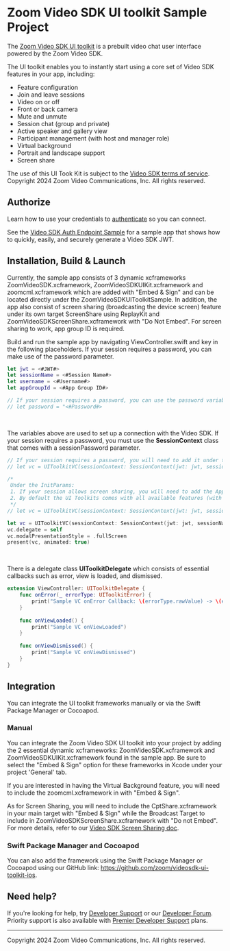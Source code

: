 # Zoom Video SDK UI toolkit Sample Project 

The [Zoom Video SDK UI toolkit](https://developers.zoom.us/docs/video-sdk/ios/ui-kit/) is a prebuilt video chat user interface powered by the Zoom Video SDK.

The UI toolkit enables you to instantly start using a core set of Video SDK features in your app, including:
- Feature configuration
- Join and leave sessions
- Video on or off
- Front or back camera
- Mute and unmute
- Session chat (group and private)
- Active speaker and gallery view
- Participant management (with host and manager role)
- Virtual background
- Portrait and landscape support
- Screen share

The use of this UI Took Kit is subject to the [Video SDK terms of service](https://explore.zoom.us/en/video-sdk-terms/). Copyright 2024 Zoom Video Communications, Inc. All rights reserved.

## Authorize

Learn how to use your credentials to [authenticate](https://developers.zoom.us/docs/video-sdk/auth/#generate-a-video-sdk-jwt) so you can connect.

See the [Video SDK Auth Endpoint Sample](https://github.com/zoom/videosdk-sample-signature-node.js) for a sample app that shows how to quickly, easily, and securely generate a Video SDK JWT.

## Installation, Build & Launch

Currently, the sample app consists of 3 dynamic xcframeworks ZoomVideoSDK.xcframework,  ZoomVideoSDKUIKit.xcframework and zoomcml.xcframework which are added with "Embed & Sign" and can be located directly under the ZoomVideoSDKUIToolkitSample. In addition, the app also consist of screen sharing (broadcasting the device screen) feature under its own target ScreenShare using ReplayKit and ZoomVideoSDKScreenShare.xcframework with "Do Not Embed". For screen sharing to work, app group ID is required.

Build and run the sample app by navigating ViewController.swift and key in the following placeholders. If your session requires a password, you can make use of the password parameter.

```Swift
let jwt = <#JWT#>
let sessionName = <#Session Name#>
let username = <#Username#>
let appGroupId = <#App Group ID#>

// If your session requires a password, you can use the password variable here as well.
// let password = "<#Password#>
```

<br>

The variables above are used to set up a connection with the Video SDK. If your session requires a password, you must use the **SessionContext** class that comes with a sessionPassword parameter.

```Swift
// If your session requires a password, you will need to add it under the sessionPassword parameter under SessionContext.
// let vc = UIToolkitVC(sessionContext: SessionContext(jwt: jwt, sessionName: sessionName, sessionPassword: password, username: username))

/*
 Under the InitParams:
 1. If your session allows screen sharing, you will need to add the App Group ID parameter,
 2. By default the UI Toolkits comes with all available features (with some features require additional license). If you will like to only use some of these features, you will need to add the features you want under the features parameter.
 */
// let vc = UIToolkitVC(sessionContext: SessionContext(jwt: jwt, sessionName: sessionName, username: username), initParams: InitParams(appGroupId: appGroupId, features: [.Audio, .Video, .Users]))

let vc = UIToolkitVC(sessionContext: SessionContext(jwt: jwt, sessionName: sessionName, username: username))
vc.delegate = self
vc.modalPresentationStyle = .fullScreen
present(vc, animated: true)
```

<br>

There is a delegate class **UIToolkitDelegate** which consists of essential callbacks such as error, view is loaded, and dismissed.

```Swift
extension ViewController: UIToolkitDelegate {
    func onError(_ errorType: UIToolkitError) {
        print("Sample VC onError Callback: \(errorType.rawValue) -> \(errorType.description)")
    }
    
    func onViewLoaded() {
        print("Sample VC onViewLoaded")
    }
    
    func onViewDismissed() {
        print("Sample VC onViewDismissed")
    }
}
```

## Integration

You can integrate the UI toolkit frameworks manually or via the Swift Package Manager or Cocoapod.

### Manual

You can integrate the Zoom Video SDK UI toolkit into your project by adding the 2 essential dynamic xcframeworks: ZoomVideoSDK.xcframework and ZoomVideoSDKUIKit.xcframework found in the sample app. Be sure to select the "Embed & Sign" option for these frameworks in Xcode under your project 'General' tab. 

If you are interested in having the Virtual Background feature, you will need to include the zoomcml.xcframework in with "Embed & Sign". 

As for Screen Sharing, you will need to include the CptShare.xcframework in your main target with "Embed & Sign" while the Broadcast Target to include in ZoomVideoSDKScreenShare.xcframework with "Do not Embed". For more details, refer to our [Video SDK Screen Sharing doc](https://developers.zoom.us/docs/video-sdk/ios/share/#broadcast-the-device-screen).

### Swift Package Manager and Cocoapod

You can also add the framework using the Swift Package Manager or Cocoapod using our GitHub link: https://github.com/zoom/videosdk-ui-toolkit-ios.

## Need help?

If you're looking for help, try [Developer Support](https://devsupport.zoom.us/hc/en-us) or our [Developer Forum](https://devforum.zoom.us/). Priority support is also available with [Premier Developer Support](https://explore.zoom.us/docs/en-us/developer-support-plans.html) plans.

---

Copyright 2024 Zoom Video Communications, Inc. All rights reserved.
